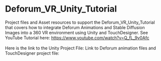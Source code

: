 # Deforum_VR_Unity_Tutorial
Project files and Asset resources to support the Deforum_VR_Unity_Tutorial that covers how to integrate Deforum Animations and Stable Diffusion Images into a 360 VR environment using Unity and TouchDesigner. See YouTube Tutorial here: https://www.youtube.com/watch?v=Q_fL_9v0Afc
<br><br>Here is the link to the Unity Project File: Link to Deforum animation files and TouchDesigner project file:
